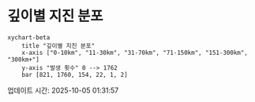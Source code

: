 # 깊이별 지진 분포

```mermaid
xychart-beta
    title "깊이별 지진 분포"
    x-axis ["0-10km", "11-30km", "31-70km", "71-150km", "151-300km", "300km+"]
    y-axis "발생 횟수" 0 --> 1762
    bar [821, 1760, 154, 22, 1, 2]
```

업데이트 시간: 2025-10-05 01:31:57
